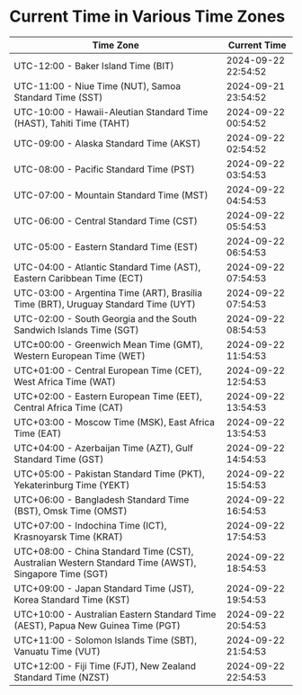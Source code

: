 # Current Time in Various Time Zones

| Time Zone | Current Time |
|-----------|--------------|
| UTC-12:00 - Baker Island Time (BIT) | 2024-09-22 22:54:52 |
| UTC-11:00 - Niue Time (NUT), Samoa Standard Time (SST) | 2024-09-21 23:54:52 |
| UTC-10:00 - Hawaii-Aleutian Standard Time (HAST), Tahiti Time (TAHT) | 2024-09-22 00:54:52 |
| UTC-09:00 - Alaska Standard Time (AKST) | 2024-09-22 02:54:52 |
| UTC-08:00 - Pacific Standard Time (PST) | 2024-09-22 03:54:53 |
| UTC-07:00 - Mountain Standard Time (MST) | 2024-09-22 04:54:53 |
| UTC-06:00 - Central Standard Time (CST) | 2024-09-22 05:54:53 |
| UTC-05:00 - Eastern Standard Time (EST) | 2024-09-22 06:54:53 |
| UTC-04:00 - Atlantic Standard Time (AST), Eastern Caribbean Time (ECT) | 2024-09-22 07:54:53 |
| UTC-03:00 - Argentina Time (ART), Brasília Time (BRT), Uruguay Standard Time (UYT) | 2024-09-22 07:54:53 |
| UTC-02:00 - South Georgia and the South Sandwich Islands Time (SGT) | 2024-09-22 08:54:53 |
| UTC±00:00 - Greenwich Mean Time (GMT), Western European Time (WET) | 2024-09-22 11:54:53 |
| UTC+01:00 - Central European Time (CET), West Africa Time (WAT) | 2024-09-22 12:54:53 |
| UTC+02:00 - Eastern European Time (EET), Central Africa Time (CAT) | 2024-09-22 13:54:53 |
| UTC+03:00 - Moscow Time (MSK), East Africa Time (EAT) | 2024-09-22 13:54:53 |
| UTC+04:00 - Azerbaijan Time (AZT), Gulf Standard Time (GST) | 2024-09-22 14:54:53 |
| UTC+05:00 - Pakistan Standard Time (PKT), Yekaterinburg Time (YEKT) | 2024-09-22 15:54:53 |
| UTC+06:00 - Bangladesh Standard Time (BST), Omsk Time (OMST) | 2024-09-22 16:54:53 |
| UTC+07:00 - Indochina Time (ICT), Krasnoyarsk Time (KRAT) | 2024-09-22 17:54:53 |
| UTC+08:00 - China Standard Time (CST), Australian Western Standard Time (AWST), Singapore Time (SGT) | 2024-09-22 18:54:53 |
| UTC+09:00 - Japan Standard Time (JST), Korea Standard Time (KST) | 2024-09-22 19:54:53 |
| UTC+10:00 - Australian Eastern Standard Time (AEST), Papua New Guinea Time (PGT) | 2024-09-22 20:54:53 |
| UTC+11:00 - Solomon Islands Time (SBT), Vanuatu Time (VUT) | 2024-09-22 21:54:53 |
| UTC+12:00 - Fiji Time (FJT), New Zealand Standard Time (NZST) | 2024-09-22 22:54:53 |
